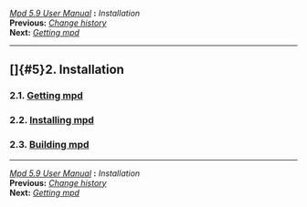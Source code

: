 [*Mpd 5.9 User Manual*](mpd.html) **:** *Installation*\
**Previous:** [*Change history*](mpd4.html)\
**Next:** [*Getting mpd*](mpd6.html)

------------------------------------------------------------------------

## []{#5}2. Installation

### 2.1. [Getting mpd](mpd6.html#6)

### 2.2. [Installing mpd](mpd7.html#7)

### 2.3. [Building mpd](mpd8.html#8)

------------------------------------------------------------------------

[*Mpd 5.9 User Manual*](mpd.html) **:** *Installation*\
**Previous:** [*Change history*](mpd4.html)\
**Next:** [*Getting mpd*](mpd6.html)
